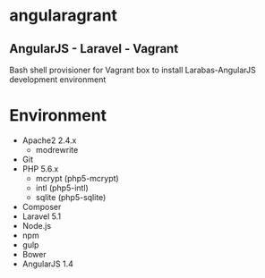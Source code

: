# angularagrant

## AngularJS - Laravel - Vagrant 

Bash shell provisioner for Vagrant box to install Larabas-AngularJS development environment

# Environment

- Apache2 2.4.x
  - modrewrite
- Git
- PHP 5.6.x
  - mcrypt (php5-mcrypt)
  - intl (php5-intl)
  - sqlite (php5-sqlite)
- Composer
- Laravel 5.1
- Node.js
- npm
- gulp
- Bower
- AngularJS 1.4
